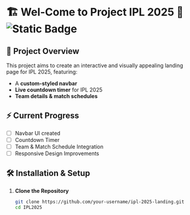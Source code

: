 # 🏗️ Wel-Come to Project IPL 2025 🚧 <br>![Static Badge](https://img.shields.io/badge/Under%20Development%20-%20Coming%20Soon%20-%20red?style=plastic&labelColor=Red)

## 🚀 Project Overview
This project aims to create an interactive and visually appealing landing page for IPL 2025, featuring:
- A **custom-styled navbar**
- **Live countdown timer** for IPL 2025
- **Team details & match schedules**

## ⚡ Current Progress
- [ ] Navbar UI created  
- [ ] Countdown Timer  
- [ ] Team & Match Schedule Integration  
- [ ] Responsive Design Improvements  

## 🛠️ Installation & Setup
1. **Clone the Repository**  
   ```sh
   git clone https://github.com/your-username/ipl-2025-landing.git
   cd IPL2025
